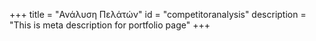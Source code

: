 +++
title = "Ανάλυση Πελάτών"
id = "competitoranalysis"
description = "This is meta description for portfolio page"
+++